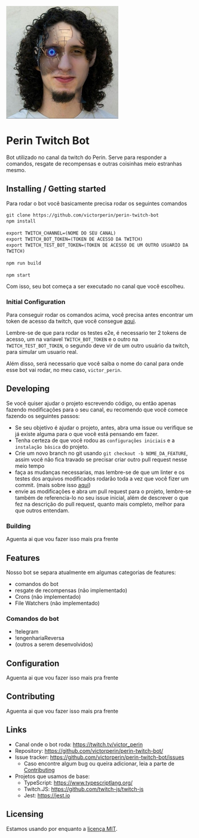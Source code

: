 ![Perin Bot Logo](.readme/logo.jpg)


# Perin Twitch Bot

Bot utilizado no canal da twitch do Perin. Serve para responder a comandos, resgate de recompensas e outras coisinhas meio estranhas mesmo.

## Installing / Getting started

Para rodar o bot você basicamente precisa rodar os seguintes comandos

```shell
git clone https://github.com/victorperin/perin-twitch-bot
npm install

export TWITCH_CHANNEL=(NOME DO SEU CANAL)
export TWITCH_BOT_TOKEN=(TOKEN DE ACESSO DA TWITCH)
export TWITCH_TEST_BOT_TOKEN=(TOKEN DE ACESSO DE UM OUTRO USUARIO DA TWITCH)

npm run build

npm start
```

Com isso, seu bot começa a ser executado no canal que você escolheu.

### Initial Configuration

Para conseguir rodar os comandos acima, você precisa antes encontrar um token de acesso da twitch, que você consegue [aqui]().

Lembre-se de que para rodar os testes e2e, é necessario ter 2 tokens de acesso, um na variavel `TWITCH_BOT_TOKEN` e o outro na `TWITCH_TEST_BOT_TOKEN`, o segundo deve vir de um outro usuário da twitch, para simular um usuario real.

Além disso, será necessario que você saiba o nome do canal para onde esse bot vai rodar, no meu caso, `victor_perin`.

## Developing

Se você quiser ajudar o projeto escrevendo código, ou então apenas fazendo modificações para o seu canal, eu recomendo que você comece fazendo os seguintes passos:

- Se seu objetivo é ajudar o projeto, antes, abra uma issue ou verifique se já existe alguma para o que você está pensando em fazer.
- Tenha certeza de que você rodou as `configurações iniciais` e a `instalação básica` do projeto.
- Crie um novo branch no git usando `git checkout -b NOME_DA_FEATURE`, assim você não fica travado se precisar criar outro pull request nesse meio tempo
- faça as mudanças necessarias, mas lembre-se de que um linter e os testes dos arquivos modificados rodarão toda a vez que você fizer um commit. (mais sobre isso [aqui]())
- envie as modificações e abra um pull request para o projeto, lembre-se também de referencia-lo no seu issue inicial, além de descrever o que fez na descrição do pull request, quanto mais completo, melhor para que outros entendam.


### Building

Aguenta ai que vou fazer isso mais pra frente

## Features

Nosso bot se separa atualmente em algumas categorias de features:
  - comandos do bot
  - resgate de recompensas (não implementado)
  - Crons (não implementado)
  - File Watchers (não implementado)

### Comandos do bot
  - !telegram
  - !engenhariaReversa
  - (outros a serem desenvolvidos)

## Configuration

Aguenta ai que vou fazer isso mais pra frente

## Contributing

Aguenta ai que vou fazer isso mais pra frente

## Links


- Canal onde o bot roda: https://twitch.tv/victor_perin
- Repository: https://github.com/victorperin/perin-twitch-bot/
- Issue tracker: https://github.com/victorperin/perin-twitch-bot/issues
  - Caso encontre algum bug ou queira adicionar, leia a parte de [Contributing](#Contributing)
- Projetos que usamos de base:
  - TypeScript: https://www.typescriptlang.org/
  - Twitch.JS: https://github.com/twitch-js/twitch-js
  - Jest: https://jest.io


## Licensing

Estamos usando por enquanto a [licença MIT](https://choosealicense.com/licenses/mit/).
